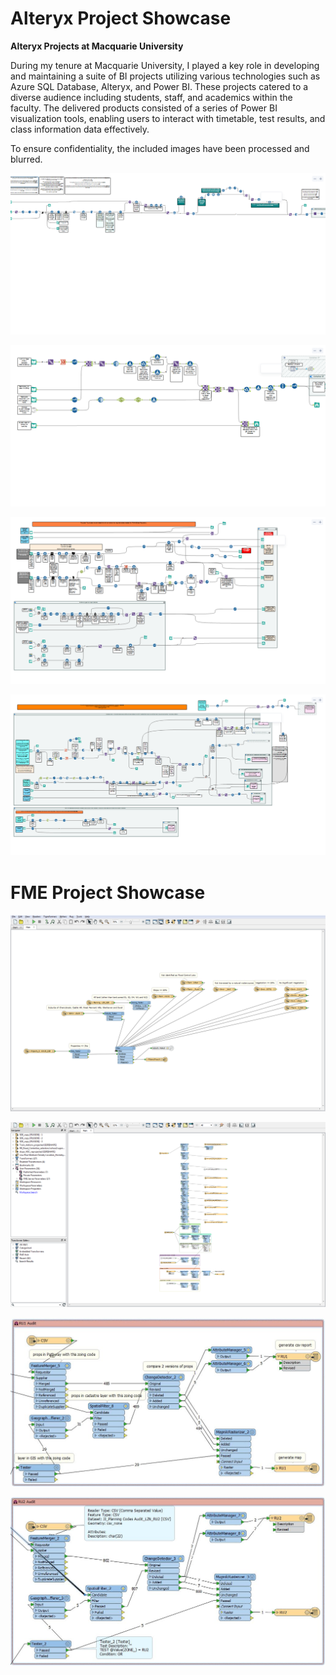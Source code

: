 # Alteryx Project Showcase
**Alteryx Projects at Macquarie University**

During my tenure at Macquarie University, I played a key role in developing and maintaining a suite of BI projects utilizing various technologies such as Azure SQL Database, Alteryx, and Power BI. These projects catered to a diverse audience including students, staff, and academics within the faculty. The delivered products consisted of a series of Power BI visualization tools, enabling users to interact with timetable, test results, and class information data effectively.

To ensure confidentiality, the included images have been processed and blurred.

![alt text](/img/a-1.PNG)

![alt text](/img/a-2.PNG)

![alt text](/img/a-3.PNG)

![alt text](/img/a-4.PNG)

# FME Project Showcase

![alt text](/img/find-playgrounds-workflow.png)

![alt text](/img/medium-density-location-workflow.PNG)

![alt text](/img/topo-audit-RU1-workflow.png)

![alt text](/img/topo-audit-RU2-workflow.png)